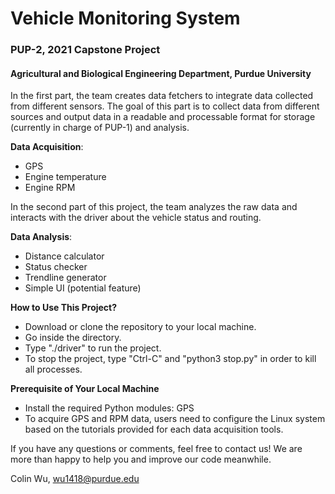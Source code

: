 # Vehicle Monitoring System

### PUP-2, 2021 Capstone Project

#### Agricultural and Biological Engineering Department, Purdue University

In the first part, the team creates data fetchers to integrate data collected from
different sensors. The goal of this part is to collect data from different sources and output data in a readable and
processable format for storage (currently in charge of PUP-1) and analysis.


**Data Acquisition**:
- GPS
- Engine temperature
- Engine RPM

In the second part of this project, the team analyzes the raw data and
interacts with the driver about the vehicle status and routing.

**Data Analysis**:
- Distance calculator
- Status checker
- Trendline generator
- Simple UI (potential feature)

**How to Use This Project?**
- Download or clone the repository to your local machine.
- Go inside the directory.
- Type "./driver" to run the project.
- To stop the project, type "Ctrl-C" and "python3 stop.py" in order to kill all processes.

**Prerequisite of Your Local Machine**
- Install the required Python modules: GPS
- To acquire GPS and RPM data, users need to configure the Linux system based on the tutorials provided for each data
  acquisition tools.

If you have any questions or comments, feel free to contact us! We are more than happy to help you and improve our code
meanwhile.

Colin Wu, wu1418@purdue.edu
